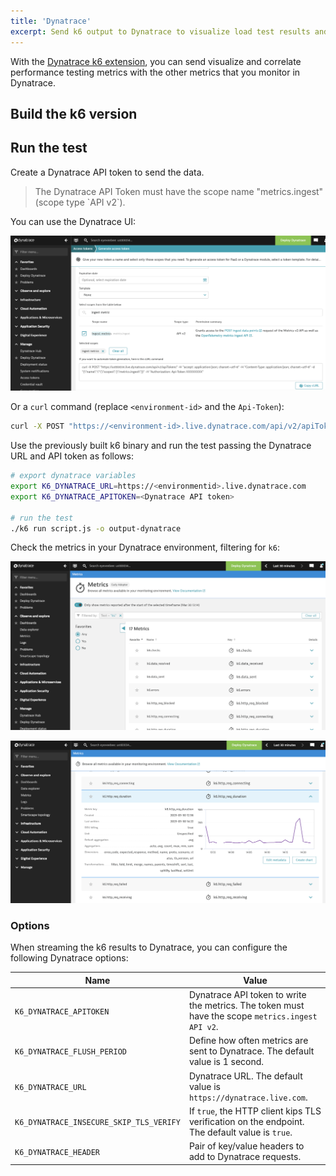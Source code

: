 ```yaml
---
title: 'Dynatrace'
excerpt: Send k6 output to Dynatrace to visualize load test results and correlate performance testing metrics in Dynatrace.
---
```


With the [Dynatrace k6 extension](https://github.com/Dynatrace/xk6-output-dynatrace),
you can send visualize and correlate performance testing metrics with the other metrics that you monitor in Dynatrace.

## Build the k6 version

<InstallationInstructions extensionUrl="github.com/Dynatrace/xk6-output-dynatrace"/>

## Run the test

Create a Dynatrace API token to send the data.

<Blockquote mod="attention">
The Dynatrace API Token must have the scope name "metrics.ingest" (scope type `API v2`).
</Blockquote>

You can use the Dynatrace UI:

![Dynatrace API token](./images/Dynatrace/dynatrace-api-token.png)

Or a `curl` command (replace `<environment-id>` and the `Api-Token`):

```bash
curl -X POST "https://<environment-id>.live.dynatrace.com/api/v2/apiTokens" -H "accept: application/json; charset=utf-8" -H "Content-Type: application/json; charset=utf-8" -d "{\"name\":\"\",\"scopes\":[\"metrics.ingest\"]}" -H "Authorization: Api-Token XXXXXXXX"
```

Use the previously built k6 binary and run the test passing the Dynatrace URL and API token as follows:

```bash
# export dynatrace variables
export K6_DYNATRACE_URL=https://<environmentid>.live.dynatrace.com
export K6_DYNATRACE_APITOKEN=<Dynatrace API token>

# run the test
./k6 run script.js -o output-dynatrace
```

Check the metrics in your Dynatrace environment, filtering for `k6`:

![Dynatrace Test result](./images/Dynatrace/dynatrace-k6-metrics.png)

![Dynatrace Test result](./images/Dynatrace/dynatrace-k6-test-result.png)

### Options

When streaming the k6 results to Dynatrace, you can configure the following Dynatrace options:

| Name                                     | Value                                                                                                       |
| ---------------------------------------- | ----------------------------------------------------------------------------------------------------------- |
| `K6_DYNATRACE_APITOKEN`                  | Dynatrace API token to write the metrics. The token must have the scope `metrics.ingest API v2`.  |
| `K6_DYNATRACE_FLUSH_PERIOD`              | Define how often metrics are sent to Dynatrace. The default value is 1 second.  |
| `K6_DYNATRACE_URL`                       | Dynatrace URL. The default value is `https://dynatrace.live.com`.  |
| `K6_DYNATRACE_INSECURE_SKIP_TLS_VERIFY`  | If `true`, the HTTP client kips TLS verification on the endpoint. The default value is `true`. |
| `K6_DYNATRACE_HEADER`                    | Pair of key/value headers to add to Dynatrace requests. |
